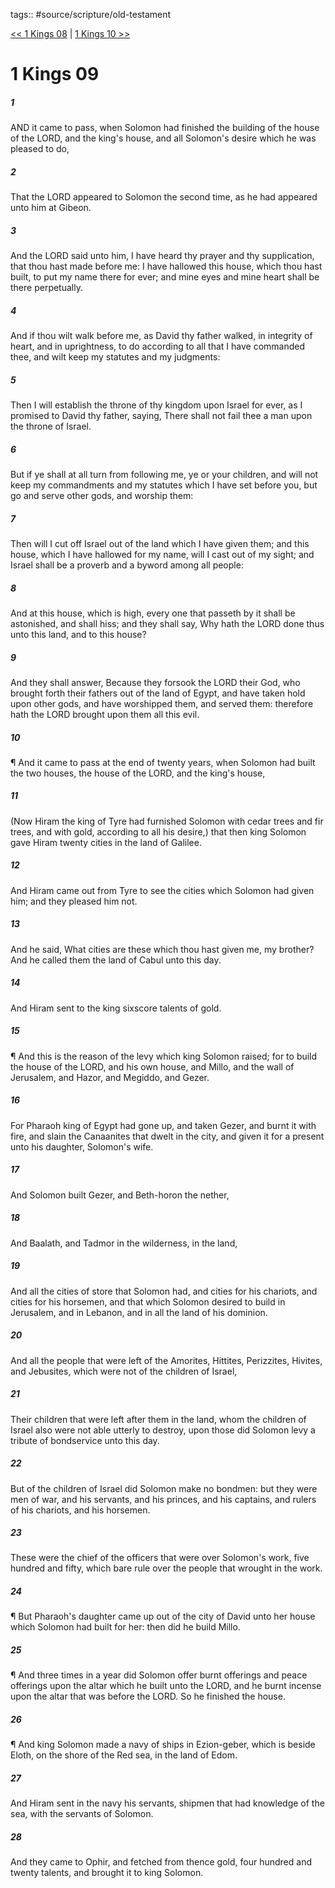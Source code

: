 tags:: #source/scripture/old-testament

[<< 1 Kings 08](/old-testament/11_1_Kings/1_Kings_08.md) | [1 Kings 10 >>](/old-testament/11_1_Kings/1_Kings_10.md)

# 1 Kings 09

##### 1

AND it came to pass, when Solomon had finished the building of the house of the LORD, and the king's house, and all Solomon's desire which he was pleased to do,

##### 2

That the LORD appeared to Solomon the second time, as he had appeared unto him at Gibeon.

##### 3

And the LORD said unto him, I have heard thy prayer and thy supplication, that thou hast made before me: I have hallowed this house, which thou hast built, to put my name there for ever; and mine eyes and mine heart shall be there perpetually.

##### 4

And if thou wilt walk before me, as David thy father walked, in integrity of heart, and in uprightness, to do according to all that I have commanded thee, and wilt keep my statutes and my judgments:

##### 5

Then I will establish the throne of thy kingdom upon Israel for ever, as I promised to David thy father, saying, There shall not fail thee a man upon the throne of Israel.

##### 6

But if ye shall at all turn from following me, ye or your children, and will not keep my commandments and my statutes which I have set before you, but go and serve other gods, and worship them:

##### 7

Then will I cut off Israel out of the land which I have given them; and this house, which I have hallowed for my name, will I cast out of my sight; and Israel shall be a proverb and a byword among all people:

##### 8

And at this house, which is high, every one that passeth by it shall be astonished, and shall hiss; and they shall say, Why hath the LORD done thus unto this land, and to this house?

##### 9

And they shall answer, Because they forsook the LORD their God, who brought forth their fathers out of the land of Egypt, and have taken hold upon other gods, and have worshipped them, and served them: therefore hath the LORD brought upon them all this evil.

##### 10

¶ And it came to pass at the end of twenty years, when Solomon had built the two houses, the house of the LORD, and the king's house,

##### 11

(Now Hiram the king of Tyre had furnished Solomon with cedar trees and fir trees, and with gold, according to all his desire,) that then king Solomon gave Hiram twenty cities in the land of Galilee.

##### 12

And Hiram came out from Tyre to see the cities which Solomon had given him; and they pleased him not.

##### 13

And he said, What cities are these which thou hast given me, my brother? And he called them the land of Cabul unto this day.

##### 14

And Hiram sent to the king sixscore talents of gold.

##### 15

¶ And this is the reason of the levy which king Solomon raised; for to build the house of the LORD, and his own house, and Millo, and the wall of Jerusalem, and Hazor, and Megiddo, and Gezer.

##### 16

For Pharaoh king of Egypt had gone up, and taken Gezer, and burnt it with fire, and slain the Canaanites that dwelt in the city, and given it for a present unto his daughter, Solomon's wife.

##### 17

And Solomon built Gezer, and Beth-horon the nether,

##### 18

And Baalath, and Tadmor in the wilderness, in the land,

##### 19

And all the cities of store that Solomon had, and cities for his chariots, and cities for his horsemen, and that which Solomon desired to build in Jerusalem, and in Lebanon, and in all the land of his dominion.

##### 20

And all the people that were left of the Amorites, Hittites, Perizzites, Hivites, and Jebusites, which were not of the children of Israel,

##### 21

Their children that were left after them in the land, whom the children of Israel also were not able utterly to destroy, upon those did Solomon levy a tribute of bondservice unto this day.

##### 22

But of the children of Israel did Solomon make no bondmen: but they were men of war, and his servants, and his princes, and his captains, and rulers of his chariots, and his horsemen.

##### 23

These were the chief of the officers that were over Solomon's work, five hundred and fifty, which bare rule over the people that wrought in the work.

##### 24

¶ But Pharaoh's daughter came up out of the city of David unto her house which Solomon had built for her: then did he build Millo.

##### 25

¶ And three times in a year did Solomon offer burnt offerings and peace offerings upon the altar which he built unto the LORD, and he burnt incense upon the altar that was before the LORD. So he finished the house.

##### 26

¶ And king Solomon made a navy of ships in Ezion-geber, which is beside Eloth, on the shore of the Red sea, in the land of Edom.

##### 27

And Hiram sent in the navy his servants, shipmen that had knowledge of the sea, with the servants of Solomon.

##### 28

And they came to Ophir, and fetched from thence gold, four hundred and twenty talents, and brought it to king Solomon.
